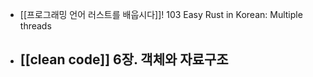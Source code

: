 - [[프로그래밍 언어 러스트를 배웁시다]]! 103 Easy Rust in Korean: Multiple threads
- [[clean code]] 6장.  객체와 자료구조
	-
